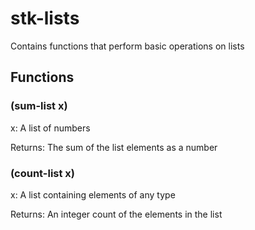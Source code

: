 # stk-lists

Contains functions that perform basic operations on lists

## Functions

### (sum-list x)

x: A list of numbers

Returns: The sum of the list elements as a number

### (count-list x)

x: A list containing elements of any type

Returns: An integer count of the elements in the list
